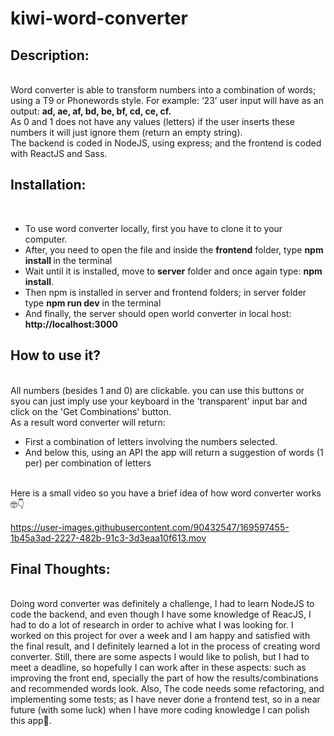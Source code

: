 # kiwi-word-converter

<h2>Description:</h2>
<br>
Word converter is able to transform numbers into a combination of words; using a T9 or Phonewords style. 
For example: ‘23’ user input will have as an output: <strong> ad, ae, af, bd, be, bf, cd, ce, cf.</strong>
<br>
As 0 and 1 does not have any values (letters) if the user inserts these numbers it will just ignore them (return an empty string).
<br>
The backend is coded in NodeJS, using express; and the frontend is coded with ReactJS and Sass.
<br>

<h2> Installation:</h2>
<br>
<ul>
  <li> To use word converter locally, first you have to clone it to your computer.</li> 
  <li> After, you need to open the file and inside the <strong>frontend</strong> folder, type <strong> npm install </strong> in the terminal</li>
  <li> Wait until it is installed, move to <strong>server</strong> folder and once again type: <strong> npm install</strong>. </li>
  <li> Then npm is installed in server and frontend folders; in server folder type <strong>npm run dev</strong> in the terminal</li>
  <li> And finally, the server should open world converter in local host: <strong>http://localhost:3000</strong></li>
</ul>

<h2> How to use it? </h2>
<br>
All numbers (besides 1 and 0) are clickable. you can use this buttons or syou can just imply use your keyboard in the 'transparent' input bar and click on the 'Get Combinations' button. 
<br>
As a result word converter will return:
<ul>
  <li> First a combination of letters involving the numbers selected. </li>
  <li> And below this, using an API the app will return a suggestion of words (1 per) per combination of letters </li>
</ul>
<br>
Here is a small video so you have a brief idea of how word converter works 🤓👇
<br>

https://user-images.githubusercontent.com/90432547/169597455-1b45a3ad-2227-482b-91c3-3d3eaa10f613.mov

<h2> Final Thoughts:</h2>
<br>
Doing word converter was definitely a challenge, I had to learn NodeJS to code the backend, and even though I have some knowledge of ReacJS, I had to do a lot of research in order to achive what I was looking for. I worked on this project for over a week and I am happy and satisfied with the final result, and I definitely learned a lot in the process of creating word converter. Still, there are some aspects I would like to polish, but I had to meet a deadline, so hopefully I can work after in these aspects: such as improving the front end, specially the part of how the results/combinations and recommended words look. Also, The code needs some refactoring, and implementing some tests; as I have never done a frontend test, so in a near future (with some luck) when I have more coding knowledge I can polish this app🤩. 
